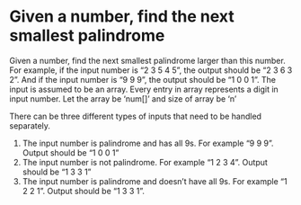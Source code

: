 # Given a number, find the next smallest palindrome

Given a number, find the next smallest palindrome larger than this number. For example, if the input number is “2 3 5 4 5”, the output should be “2 3 6 3 2”. And if the input number is “9 9 9”, the output should be “1 0 0 1”. 
The input is assumed to be an array. Every entry in array represents a digit in input number. Let the array be ‘num[]’ and size of array be ‘n’

There can be three different types of inputs that need to be handled separately. 
1) The input number is palindrome and has all 9s. For example “9 9 9”. Output should be “1 0 0 1” 
2) The input number is not palindrome. For example “1 2 3 4”. Output should be “1 3 3 1” 
3) The input number is palindrome and doesn’t have all 9s. For example “1 2 2 1”. Output should be “1 3 3 1”.